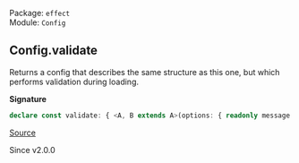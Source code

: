 Package: `effect`<br />
Module: `Config`<br />

## Config.validate

Returns a config that describes the same structure as this one, but which
performs validation during loading.

**Signature**

```ts
declare const validate: { <A, B extends A>(options: { readonly message: string; readonly validation: Refinement<A, B>; }): (self: Config<A>) => Config<B>; <A>(options: { readonly message: string; readonly validation: Predicate<A>; }): (self: Config<A>) => Config<A>; <A, B extends A>(self: Config<A>, options: { readonly message: string; readonly validation: Refinement<A, B>; }): Config<B>; <A>(self: Config<A>, options: { readonly message: string; readonly validation: Predicate<A>; }): Config<A>; }
```

[Source](https://github.com/Effect-TS/effect/tree/main/packages/effect/src/Config.ts#L473)

Since v2.0.0